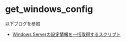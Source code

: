 # get_windows_config
以下ブログを参照

- [Windows Serverの設定情報を一括取得するスクリプト](https://tech-mmmm.blogspot.com/2022/05/windows-server.html)
